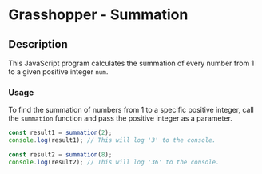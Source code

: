 # Grasshopper - Summation

## Description

This JavaScript program calculates the summation of every number from 1 to a given positive integer `num`.

### Usage

To find the summation of numbers from 1 to a specific positive integer, call the `summation` function and pass the positive integer as a parameter.

```javascript
const result1 = summation(2);
console.log(result1); // This will log '3' to the console.

const result2 = summation(8);
console.log(result2); // This will log '36' to the console.
